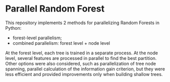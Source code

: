 # Parallel Random Forest
This repository implements 2 methods for parallelizing Random Forests in Python:
- forest-level parallelism;
- combined parallelism: forest level + node level

At the forest level, each tree is trained in a separate process. At the node level, several features are processed in parallel to find the best partition.
Other options were also considered, such as parallelization of tree node spanning, parallel calculation of the information gain criterion, but they were less efficient and provided improvements only when building shallow trees.
